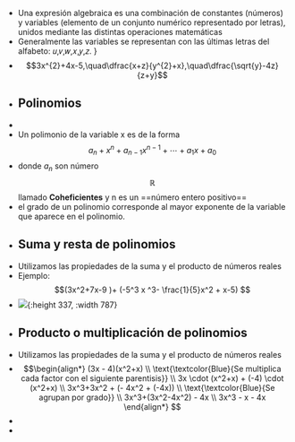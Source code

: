 - Una expresión algebraica es una combinación de constantes (números) y variables (elemento de un conjunto numérico representado por letras), unidos mediante las distintas operaciones matemáticas
- Generalmente las variables se representan con las últimas letras del alfabeto: 𝑢,𝑣,𝑤,𝑥,𝑦,𝑧. }
- $$3x^{2}+4x-5,\quad\dfrac{x+z}{y^{2}+x},\quad\dfrac{\sqrt{y}-4z}{z+y}$$
- ## Polinomios
-
- Un polimonio de la variable x es de la forma $$a_n+x^n+a_{n-1}x^{n-1}+\cdots+a_{1}x+a_{0}$$
- donde $a_n$ son número $$\mathbb R$$ llamado **Coheficientes** y n es un ==número entero positivo==
- el grado de un polinomio corresponde al mayor exponente de la variable que aparece en el polinomio.
- ## Suma y resta de polinomios
- Utilizamos las propiedades de la suma y el producto de números reales
- Ejemplo: $$(3x^2+7x-9 )+ (-5^3 x ^3- \frac{1}{5}x^2 + x-5) $$
- ![](https://media.githubusercontent.com/media/nian-mejia/notas/master/assets/image_1661638259802_0.png){:height 337, :width 787}
- ## Producto o multiplicación de polinomios
- Utilizamos las propiedades de la suma y el producto de números reales
- $$\begin{align*} 
  (3x - 4)(x^2+x) \\
  \text{\textcolor{Blue}{Se multiplica cada factor con el siguiente parentisis}} \\
  3x \cdot (x^2+x) +  (-4) \cdot (x^2+x) \\
  3x^3+3x^2 + (- 4x^2 + (-4x)) \\
  \text{\textcolor{Blue}{Se agrupan por grado}} \\
  3x^3+(3x^2-4x^2) - 4x \\
  3x^3 - x - 4x 
  \end{align*}
  $$
-
-